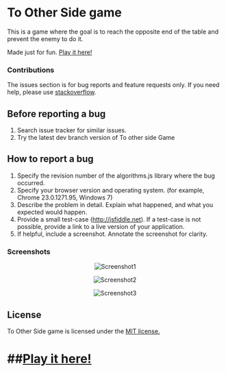 # To Other Side game
This is a game where the goal is to reach the opposite end of the table and prevent the enemy to do it.

Made just for fun. [Play it here!](http://frontendjs.info/to_other_side/)


### Contributions

The issues section is for bug reports and feature requests only. If you need help, please use [stackoverflow](http://stackoverflow.com/questions/tagged/ToOtherSideGame).


Before reporting a bug
---
1. Search issue tracker for similar issues.
2. Try the latest dev branch version of To other side Game


How to report a bug
---
1. Specify the revision number of the algorithms.js library where the bug occurred.
2. Specify your browser version and operating system. (for example, Chrome 23.0.1271.95, Windows 7)
3. Describe the problem in detail. Explain what happened, and what you expected would happen.
4. Provide a small test-case (http://jsfiddle.net). If a test-case is not possible, provide a link to a live version of your application.
5. If helpful, include a screenshot. Annotate the screenshot for clarity.


### Screenshots

<p align="center">
  <img src="http://frontendjs.info/images/bg/Screenshot1.jpg" alt="Screenshot1"/>
</p>

<p align="center">
  <img src="http://frontendjs.info/images/bg/Screenshot2.jpg" alt="Screenshot2"/>
</p>

<p align="center">
  <img src="http://frontendjs.info/images/bg/Screenshot3.jpg" alt="Screenshot3"/>
</p>

## License
To Other Side game is licensed under the [MIT license.](https://github.com/sindes255/ToOtherSideGame/blob/master/LICENSE.txt)

##[Play it here!](http://frontendjs.info/to_other_side/)
========




